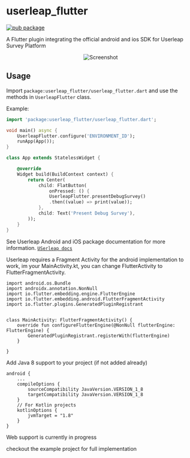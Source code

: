 # userleap_flutter


[![pub package](https://img.shields.io/badge/Pub-0.0.1-green.svg)](https://pub.dartlang.org/packages/userleap_flutter)

A Flutter plugin integrating the official android and ios SDK for Userleap Survey Platform

<p align="center">
  <img src="https://github.com/wiseminds/userleap_flutter/raw/master/screenshot.png" alt="Screenshot" />
</p>


## Usage

Import `package:userleap_flutter/userleap_flutter.dart` and use the methods in `UserleapFlutter` class.



Example:
```dart
import 'package:userleap_flutter/userleap_flutter.dart';

void main() async {
    UserleapFlutter.configure('ENVIRONMENT_ID');
    runApp(App());
}

class App extends StatelessWidget {

    @override
    Widget build(BuildContext context) {
        return Center(
            child: FlatButton(
                onPressed: () {
                UserleapFlutter.presentDebugSurvey()
                .then((value) => print(value));
            },
            child: Text('Present Debug Survey'),
        ));
    }
}

```


See Userleap Android and iOS package documentation for more information.
[`USerleap docs`](https://docs.userleap.com/installation/)


Userleap requires a Fragment Activity for the android implementation to work, im your MainActivity.kt, you can change FlutterActivity to FlutterFragmentActivity.

```
import android.os.Bundle
import androidx.annotation.NonNull
import io.flutter.embedding.engine.FlutterEngine
import io.flutter.embedding.android.FlutterFragmentActivity
import io.flutter.plugins.GeneratedPluginRegistrant


class MainActivity: FlutterFragmentActivity() {
    override fun configureFlutterEngine(@NonNull flutterEngine: FlutterEngine) {
        GeneratedPluginRegistrant.registerWith(flutterEngine)
    }

}

```

Add Java 8 support to your project (if not added already)
``` 
android {
    ...
    compileOptions {
        sourceCompatibility JavaVersion.VERSION_1_8
        targetCompatibility JavaVersion.VERSION_1_8
    }
    // For Kotlin projects
    kotlinOptions {
        jvmTarget = "1.8"
    }
}
```

Web support is currently in progress

checkout the example project for full implementation